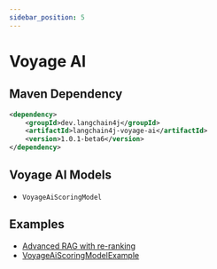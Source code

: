 ```yaml
---
sidebar_position: 5
---
```


# Voyage AI

## Maven Dependency

```xml
<dependency>
    <groupId>dev.langchain4j</groupId>
    <artifactId>langchain4j-voyage-ai</artifactId>
    <version>1.0.1-beta6</version>
</dependency>
```


## Voyage AI Models

- `VoyageAiScoringModel`


## Examples
- [Advanced RAG with re-ranking](https://github.com/langchain4j/langchain4j-examples/blob/main/rag-examples/src/main/java/_3_advanced/_03_Advanced_RAG_with_ReRanking_Example.java)
- [VoyageAiScoringModelExample](https://github.com/langchain4j/langchain4j-examples/blob/main/voyage-ai-examples/src/main/java/VoyageAiScoringModelExample.java)
